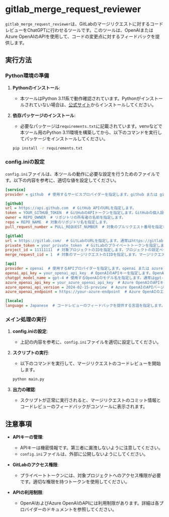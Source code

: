 # gitlab_merge_request_reviewer

`gitlab_merge_request_reviewer`は、GitLabのマージリクエストに対するコードレビューをChatGPTに行わせるツールです。このツールは、OpenAIまたはAzure OpenAIのAPIを使用して、コードの変更点に対するフィードバックを提供します。

## 実行方法

### Python環境の準備

1. **Pythonのインストール**:
    - 本ツールはPython 3.11系で動作確認されています。Pythonがインストールされていない場合は、[公式サイト](https://www.python.org/downloads/)からインストールしてください。

2. **依存パッケージのインストール**:
    - 必要なパッケージは`requirements.txt`に記載されています。venvなどで本ツール用のPython 3.11環境を構築してから、以下のコマンドを実行してパッケージをインストールしてください。

    ```sh
    pip install -r requirements.txt
    ```

### config.iniの設定

`config.ini`ファイルは、本ツールの動作に必要な設定を行うためのファイルです。以下の内容を参考に、適切な値を設定してください。

```ini:config.ini
[service]
provider = github  # 使用するサービスプロバイダーを指定します。github または gitlab を指定します。

[github]
url = https://api.github.com  # GitHub APIのURLを指定します。
token = YOUR_GITHUB_TOKEN  # GitHubのAPIトークンを指定します。GitHubの個人設定から取得できます。
owner = REPO_OWNER  # リポジトリの所有者の名前を指定します。
repo = REPO_NAME  # 対象のリポジトリ名を指定します。
pull_request_number = PULL_REQUEST_NUMBER  # 対象のプルリクエスト番号を指定します。

[gitlab]
url = https://gitlab.com/  # GitLabのURLを指定します。通常はhttps://gitlab.com/です。
private_token = your_private_token  # GitLabのプライベートトークンを指定します。GitLabのユーザー設定から取得できます。
project_id = 11111111  # 対象プロジェクトのIDを指定します。プロジェクトの設定ページから確認できます。
merge_request_iid = 1  # 対象のマージリクエストのIIDを指定します。マージリクエストのURL末尾にある数値に相当します。

[api]
provider = openai  # 使用するAPIプロバイダーを指定します。openai または azure を指定できます。
openai_api_key = your_openai_api_key  # OpenAIのAPIキーを指定します。OpenAIのアカウントから取得できます。
chatgpt_model_name = gpt-4 # 使用するOpenAIのモデル名を指定します。通常はgpt-4を指定します。
azure_openai_api_key = your_azure_openai_api_key  # Azure OpenAIのAPIキーを指定します。Azureポータルから取得できます。
azure_openai_api_version = 2024-02-15-preview  # Azure OpenAIのAPIバージョンを指定します。通常はデフォルトのままで問題ありません。
azure_openai_endpoint = https://your-azure-endpoint  # Azure OpenAIのエンドポイントを指定します。Azureポータルから確認できます。

[locale]
language = Japanese  # コードレビューのフィードバックを提供する言語を指定します。例: Japanese, English
```

### メイン処理の実行

1. **config.iniの設定**:
    - 上記の内容を参考に、`config.ini`ファイルを適切に設定してください。

2. **スクリプトの実行**:
    - 以下のコマンドを実行して、マージリクエストのコードレビューを開始します。

    ```sh
    python main.py
    ```

3. **出力の確認**:
    - スクリプトが正常に実行されると、マージリクエストのコミット情報とコードレビューのフィードバックがコンソールに表示されます。

## 注意事項

- **APIキーの管理**:
  - APIキーは機密情報です。第三者に漏洩しないように注意してください。
  - `config.ini`ファイルは、外部に公開しないようにしてください。

- **GitLabのアクセス権限**:
  - プライベートトークンには、対象プロジェクトへのアクセス権限が必要です。適切な権限を持つトークンを使用してください。

- **APIの利用制限**:
  - OpenAIおよびAzure OpenAIのAPIには利用制限があります。詳細は各プロバイダーのドキュメントを参照してください。
